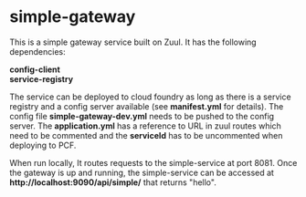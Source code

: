 # simple-gateway

This is a simple gateway service built on Zuul. It has the following dependencies:

**config-client**<br/>
**service-registry**

The service can be deployed to cloud foundry as long as there is a service registry and a config server available (see **manifest.yml** for details). The config file **simple-gateway-dev.yml** needs to be pushed to the config server. The **application.yml** has a reference to URL in zuul routes which need to be commented and the **serviceId** has to be uncommented when deploying to PCF.

When run locally, It routes requests to the simple-service at port 8081. Once the gateway is up and running, the simple-service can be accessed at **http://localhost:9090/api/simple/** that returns "hello".
